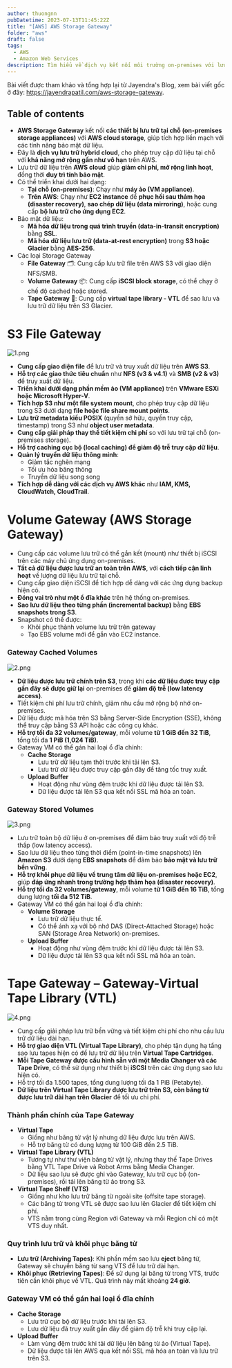 ```yaml
---
author: thuongnn
pubDatetime: 2023-07-13T11:45:22Z
title: "[AWS] AWS Storage Gateway"
folder: "aws"
draft: false
tags:
  - AWS
  - Amazon Web Services
description: Tìm hiểu về dịch vụ kết nối môi trường on-premises với lưu trữ đám mây AWS một cách liền mạch.
---
```


Bài viết được tham khảo và tổng hợp lại từ Jayendra's Blog, xem bài viết gốc ở đây: https://jayendrapatil.com/aws-storage-gateway.

## Table of contents

- **AWS Storage Gateway** kết nối **các thiết bị lưu trữ tại chỗ (on-premises storage appliances)** với **AWS cloud storage**, giúp tích hợp liền mạch với các tính năng bảo mật dữ liệu.
- Đây là **dịch vụ lưu trữ hybrid cloud**, cho phép truy cập dữ liệu tại chỗ với **khả năng mở rộng gần như vô hạn** trên AWS.
- Lưu trữ dữ liệu trên **AWS cloud** giúp **giảm chi phí, mở rộng linh hoạt**, đồng thời **duy trì tính bảo mật**.
- Có thể triển khai dưới hai dạng:
  - **Tại chỗ (on-premises)**: Chạy như **máy ảo (VM appliance)**.
  - **Trên AWS**: Chạy như **EC2 instance** để **phục hồi sau thảm họa (disaster recovery)**, **sao chép dữ liệu (data mirroring)**, hoặc cung cấp **bộ lưu trữ cho ứng dụng EC2**.
- Bảo mật dữ liệu:
  - **Mã hóa dữ liệu trong quá trình truyền (data-in-transit encryption)** bằng **SSL**.
  - **Mã hóa dữ liệu lưu trữ (data-at-rest encryption)** trong **S3 hoặc Glacier** bằng **AES-256**.
- Các loại Storage Gateway
  - **File Gateway** 🗂️: Cung cấp lưu trữ file trên AWS S3 với giao diện NFS/SMB.
  - **Volume Gateway** 📦: Cung cấp **iSCSI block storage**, có thể chạy ở chế độ cached hoặc stored.
  - **Tape Gateway** 📼: Cung cấp **virtual tape library - VTL** để sao lưu và lưu trữ dữ liệu trên S3 Glacier.

# S3 File Gateway

![1.png](@/assets/images/aws/storage/aws-storage-gateway/1.png)

- **Cung cấp giao diện file** để lưu trữ và truy xuất dữ liệu trên **AWS S3**.
- **Hỗ trợ các giao thức tiêu chuẩn** như **NFS (v3 & v4.1)** và **SMB (v2 & v3)** để truy xuất dữ liệu.
- **Triển khai dưới dạng phần mềm ảo (VM appliance)** trên **VMware ESXi hoặc Microsoft Hyper-V**.
- **Tích hợp S3 như một file system mount**, cho phép truy cập dữ liệu trong S3 dưới dạng **file hoặc file share mount points**.
- **Lưu trữ metadata kiểu POSIX** (quyền sở hữu, quyền truy cập, timestamp) trong S3 như **object user metadata**.
- **Cung cấp giải pháp thay thế tiết kiệm chi phí** so với lưu trữ tại chỗ (on-premises storage).
- **Hỗ trợ caching cục bộ (local caching) để giảm độ trễ truy cập dữ liệu**.
- **Quản lý truyền dữ liệu thông minh**:
  - Giảm tắc nghẽn mạng
  - Tối ưu hóa băng thông
  - Truyền dữ liệu song song
- **Tích hợp dễ dàng với các dịch vụ AWS khác** như **IAM, KMS, CloudWatch, CloudTrail**.

# **Volume Gateway (AWS Storage Gateway)**

- Cung cấp các volume lưu trữ có thể gắn kết (mount) như thiết bị iSCSI trên các máy chủ ứng dụng on-premises.
- **Tất cả dữ liệu được lưu trữ an toàn trên AWS**, với **cách tiếp cận linh hoạt** về lượng dữ liệu lưu trữ tại chỗ.
- Cung cấp giao diện iSCSI để tích hợp dễ dàng với các ứng dụng backup hiện có.
- **Đóng vai trò như một ổ đĩa khác** trên hệ thống on-premises.
- **Sao lưu dữ liệu theo từng phần (incremental backup)** bằng **EBS snapshots trong S3**.
- Snapshot có thể được:
  - Khôi phục thành volume lưu trữ trên gateway
  - Tạo EBS volume mới để gắn vào EC2 instance.

### **Gateway Cached Volumes**

![2.png](@/assets/images/aws/storage/aws-storage-gateway/2.png)

- **Dữ liệu được lưu trữ chính trên S3**, trong khi **các dữ liệu được truy cập gần đây sẽ được giữ lại** on-premises để **giảm độ trễ (low latency access)**.
- Tiết kiệm chi phí lưu trữ chính, giảm nhu cầu mở rộng bộ nhớ on-premises.
- Dữ liệu được mã hóa trên S3 bằng Server-Side Encryption (SSE), không thể truy cập bằng S3 API hoặc các công cụ khác.
- **Hỗ trợ tối đa 32 volumes/gateway**, mỗi volume **từ 1 GiB đến 32 TiB**, tổng tối đa **1 PiB (1,024 TiB)**.
- Gateway VM có thể gán hai loại ổ đĩa chính:
  - **Cache Storage**
    - Lưu trữ dữ liệu tạm thời trước khi tải lên S3.
    - Lưu trữ dữ liệu được truy cập gần đây để tăng tốc truy xuất.
  - **Upload Buffer**
    - Hoạt động như vùng đệm trước khi dữ liệu được tải lên S3.
    - Dữ liệu được tải lên S3 qua kết nối SSL mã hóa an toàn.

### Gateway Stored Volumes

![3.png](@/assets/images/aws/storage/aws-storage-gateway/3.png)

- Lưu trữ toàn bộ dữ liệu ở on-premises để đảm bảo truy xuất với độ trễ thấp (low latency access).
- Sao lưu dữ liệu theo từng thời điểm (point-in-time snapshots) lên **Amazon S3** dưới dạng **EBS snapshots** để đảm bảo **bảo mật và lưu trữ bền vững**.
- **Hỗ trợ khôi phục dữ liệu về trung tâm dữ liệu on-premises hoặc EC2**, giúp **đáp ứng nhanh trong trường hợp thảm họa (disaster recovery)**.
- **Hỗ trợ tối đa 32 volumes/gateway**, mỗi volume **từ 1 GiB đến 16 TiB**, tổng dung lượng **tối đa 512 TiB**.
- Gateway VM có thể gán hai loại ổ đĩa chính:
  - **Volume Storage**
    - Lưu trữ dữ liệu thực tế.
    - Có thể ánh xạ với bộ nhớ DAS (Direct-Attached Storage) hoặc SAN (Storage Area Network) on-premises.
  - **Upload Buffer**
    - Hoạt động như vùng đệm trước khi dữ liệu được tải lên S3.
    - Dữ liệu được tải lên S3 qua kết nối SSL mã hóa an toàn.

# Tape Gateway – Gateway-Virtual Tape Library (VTL)

![4.png](@/assets/images/aws/storage/aws-storage-gateway/4.png)

- Cung cấp giải pháp lưu trữ bền vững và tiết kiệm chi phí cho nhu cầu lưu trữ dữ liệu dài hạn.
- **Hỗ trợ giao diện VTL (Virtual Tape Library)**, cho phép tận dụng hạ tầng sao lưu tapes hiện có để lưu trữ dữ liệu trên **Virtual Tape Cartridges**.
- **Mỗi Tape Gateway được cấu hình sẵn với một Media Changer và các Tape Drive**, có thể sử dụng như thiết bị **iSCSI** trên các ứng dụng sao lưu hiện có.
- Hỗ trợ tối đa 1.500 tapes, tổng dung lượng tối đa 1 PiB (Petabyte).
- **Dữ liệu trên Virtual Tape Library được lưu trữ trên S3, còn băng từ được lưu trữ dài hạn trên Glacier** để tối ưu chi phí.

### **Thành phần chính của Tape Gateway**

- **Virtual Tape**
  - Giống như băng từ vật lý nhưng dữ liệu được lưu trên AWS.
  - Hỗ trợ băng từ có dung lượng từ 100 GiB đến 2.5 TiB.
- **Virtual Tape Library (VTL)**
  - Tương tự như thư viện băng từ vật lý, nhưng thay thế Tape Drives bằng VTL Tape Drive và Robot Arms bằng Media Changer.
  - Dữ liệu sao lưu sẽ được ghi vào Gateway, lưu trữ cục bộ (on-premises), rồi tải lên băng từ ảo trong S3.
- **Virtual Tape Shelf (VTS)**
  - Giống như kho lưu trữ băng từ ngoài site (offsite tape storage).
  - Các băng từ trong VTL sẽ được sao lưu lên Glacier để tiết kiệm chi phí.
  - VTS nằm trong cùng Region với Gateway và mỗi Region chỉ có một VTS duy nhất.

### **Quy trình lưu trữ và khôi phục băng từ**

- **Lưu trữ (Archiving Tapes)**: Khi phần mềm sao lưu **eject** băng từ, Gateway sẽ chuyển băng từ sang VTS để lưu trữ dài hạn.
- **Khôi phục (Retrieving Tapes)**: Để sử dụng lại băng từ trong VTS, trước tiên cần khôi phục về VTL. Quá trình này mất khoảng **24 giờ**.

### **Gateway VM có thể gán hai loại ổ đĩa chính**

- **Cache Storage**
  - Lưu trữ cục bộ dữ liệu trước khi tải lên S3.
  - Lưu dữ liệu đã truy xuất gần đây để giảm độ trễ khi truy cập lại.
- **Upload Buffer**
  - Làm vùng đệm trước khi tải dữ liệu lên băng từ ảo (Virtual Tape).
  - Dữ liệu được tải lên AWS qua kết nối SSL mã hóa an toàn và lưu trữ trên S3.

